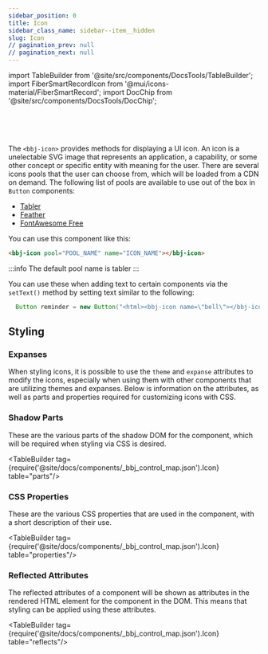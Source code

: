 ```yaml
---
sidebar_position: 0
title: Icon
sidebar_class_name: sidebar--item__hidden
slug: Icon
// pagination_prev: null
// pagination_next: null
---
```


import TableBuilder from '@site/src/components/DocsTools/TableBuilder';
import FiberSmartRecordIcon from '@mui/icons-material/FiberSmartRecord';
import DocChip from '@site/src/components/DocsTools/DocChip';

<DocChip tooltipText="This component will render with a shadow DOM, an API built into the browser that facilitates encapsulation." label="Shadow" component="a" href="https://stenciljs.com/docs/styling#what-is-the-shadow-dom" target="_blank" clickable={true} iconName="shadow" />

<DocChip tooltipText="The name of the web component that will render in the DOM." label="bbj-icon" clickable={false} iconName='code'/>

<br />
<br />
<br />

The `<bbj-icon>` provides methods for displaying a UI icon. An icon is a unelectable SVG image that represents an application, a capability, or some other concept or specific entity with meaning for the user. There are several icons pools that the user can choose from, which will be loaded from a CDN on demand. The following list of pools are available to use out of the box in `Button` components:

- [Tabler](https://tabler-icons.io/)
- [Feather](https://feathericons.com/)
- [FontAwesome Free](https://fontawesome.com/)

You can use this component like this:

```html
<bbj-icon pool="POOL_NAME" name="ICON_NAME"></bbj-icon>
```

:::info
The default pool name is tabler
:::

You can use these when adding text to certain components via the `setText()` method by setting text similar to the following:

```java
  Button reminder = new Button("<html><bbj-icon name=\"bell\"></bbj-icon> Icon Left</html>");
```

## Styling

### Expanses
When styling icons, it is possible to use the `theme` and `expanse` attributes to modify the icons, especially when using them with other components that are utilizing themes and expanses. Below is information on the attributes, as well as parts and properties required for customizing icons with CSS.

### Shadow Parts

These are the various parts of the shadow DOM for the component, which will be required when styling via CSS is desired.

<TableBuilder tag={require('@site/docs/components/_bbj_control_map.json').Icon} table="parts"/>

### CSS Properties

These are the various CSS properties that are used in the component, with a short description of their use.


<TableBuilder tag={require('@site/docs/components/_bbj_control_map.json').Icon} table="properties"/>

### Reflected Attributes

The reflected attributes of a component will be shown as attributes in the rendered HTML element for the component in the DOM. This means that styling can be applied using these attributes.


<TableBuilder tag={require('@site/docs/components/_bbj_control_map.json').Icon} table="reflects"/>